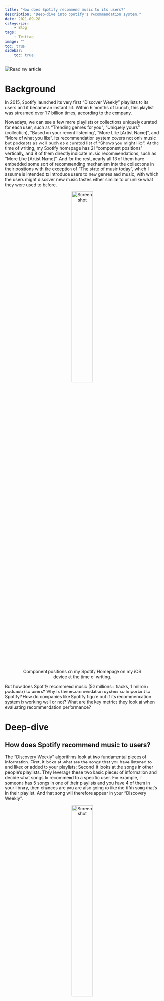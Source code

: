 ```yaml
---
title: "How does Spotify recommend music to its users?"
description: "Deep-dive into Spotify's recommendation system."
date: 2021-09-28
categories:
    - Blog
tags:
    - Testtag
image: ""
toc: true
sidebar:
    toc: true
---
```


[![Read my article](https://img.shields.io/badge/Read%20the%20article%20on%20Medium-black?style=flat&logo=medium&logoColor=white)](https://medium.com/@wenpeizhang/how-does-spotify-recommend-music-to-its-users-aeaae645c33f)



# Background

In 2015, Spotify launched its very first “Discover Weekly” playlists to its users and it became an instant hit. Within 6 months of launch, this playlist was streamed over 1.7 billion times, according to the company.

Nowadays, we can see a few more playlists or collections uniquely curated for each user, such as “Trending genres for you”, “Uniquely yours” (collection), “Based on your recent listening”, “More Like [Artist Name]”, and “More of what you like”. Its recommendation system covers not only music but podcasts as well, such as a curated list of “Shows you might like”. At the time of writing, my Spotify homepage has 21 “component positions” vertically, and 8 of them directly indicate music recommendations, such as “More Like [Artist Name]”. And for the rest, nearly all 13 of them have embedded some sort of recommending mechanism into the collections in their positions with the exception of “The state of music today”, which I assume is intended to introduce users to new genres and music, with which the users might discover new music tastes either similar to or unlike what they were used to before.


<figure style="text-align: center;">
  <img src="/img/sc1.png" alt="Screenshot" style="width: 40%; max-width: 700px;">
  <figcaption>Component positions on my Spotify Homepage on my iOS device at the time of writing.
</figcaption>
</figure>

But how does Spotify recommend music (50 millions+ tracks, 1 million+ podcasts) to users? Why is the recommendation system so important to Spotify? How do companies like Spotify figure out if its recommendation system is working well or not? What are the key metrics they look at when evaluating recommendation performance?

# Deep-dive
## How does Spotify recommend music to users?

The “Discovery Weekly” algorithms look at two fundamental pieces of information. First, it looks at what are the songs that you have listened to and liked or added to your playlists; Second, it looks at the songs in other people’s playlists. They leverage these two basic pieces of information and decide what songs to recommend to a specific user. For example, if someone has 5 songs in one of their playlists and you have 4 of them in your library, then chances are you are also going to like the fifth song that’s in their playlist. And that song will therefore appear in your “Discovery Weekly”.

<figure style="text-align: center;">
  <img src="/img/sc2.png" alt="Screenshot" style="width: 40%; max-width: 700px;">
  <figcaption>Source: https://qz.com/571007/the-magic-that-makes-spotifys-discover-weekly-playlists-so-damn-good
</figcaption>
</figure>

This technique is called “Collaborative Filtering”, which is widely applicable to other services as well. For example, Amazon uses this technique to recommend items by looking at your purchase history and that of others. Netflix uses this to recommend shows and movies based on your watch history and other people’s watch history. Other examples include Youtube’s video recommendations, Facebook’s friend suggestions, Uber Eats’ restaurant suggestions, etc. And the algorithm works even better when there is a large user base as collaborative filtering gets more useful when there are more users. However, it is worth noting that with more users and data, it will require more computing power and storage, which can be a big scalability challenge as their user base grows.

One interesting assumption embedded in this technique is that people’s playlists are all connected in some way. A visual representation could be a huge network of millions of dots with each dot representing a playlist. Some playlists connect to a lot of other playlists and some only connect to 20 other playlists or less. But no matter how eccentric and unique a musician is, Spotify can still find ways to connect them to the right audience that likes their style of music.

To really resonate with users like a good friend, Spotify uses a second method called “taste profile” to recommend songs to its users. They profile the users’ music tastes, based on their listening behavior and habits, by generating and grouping clusters of artists, genres, and micro-genres — not just as broad as “pop” or “jazz” but as fine-grained as “synthpop”, “southern souls”, and “New Americana”.

## Strategic Analysis

### 1. Spotify's mission
> Unlock the potential of human creativity – by giving a million creative artists the opportunity to live off their art and billions of fans the opportunity to enjoy and be inspired by it.

### 2. Spotify's market share
According to [Statista](https://www.statista.com/statistics/653926/music-streaming-service-subscriber-share/), a global business data platform, Spotify has about 30% of the market share worldwide in the music streaming industry, the most out of all music providers.

<figure style="text-align: center;">
  <img src="/img/sc3.png" alt="Screenshot" style="width: 60%; max-width: 700px;">
  <figcaption>Share of music streaming subscribers worldwide in the 1st quarter of 2020, by company. Source: Statista
</figcaption>
</figure>

### 3. Spotify’s competitors

Competitors include Apple, Amazon, Google (YouTube), Pandora, etc.

### 4. Spotify’s users
At the time of writing, around 30% of listeners are Millennials, with 25% being Gen Z. Interestingly, 19% of users are above the age of 55.

As of March 2020, Spotify offers 4 billion playlists for users to listen to in 79 countries and has 286 million monthly active users (MAU), including 113 million Premium subscribers.

As of March 2020, Spotify has more than 50 million tracks, 1 million podcasts, and 4 billion playlists.

**A large user base and a large content library are crucial for Spotify to carve out a niche and differentiate itself from its competitors.**

### 5. Spotify’s financials
- Revenue 2019: ~$6.76 billion with Premium subscribers accounted for about 90% of its revenue.
- Business model: 30-day free trial, Ad-based free tier, premium plans (regular, family, student); with some plans, it is bundled up with other companies/services such as Hulu subscription in the student plan.

### 6. New features

- [Blend](https://techcrunch.com/2021/08/31/spotify-officially-launches-blend-allowing-friends-to-match-their-musical-tastes-and-make-playlists-together/), September 2021
- [Podcast Playlists](https://newsroom.spotify.com/2020-04-21/spotifys-new-podcast-playlists-will-help-you-discover-your-next-obsession/), June 2020
- [Spotify Kids](https://newsroom.spotify.com/2020-03-31/spotify-kids-is-now-available-in-the-u-s-canada-and-france/), March 2020

## The value of personalization and recommendations

### Why is Spotify investing so much time and money in bettering its recommendation system?

The first reason is that it differentiates Spotify from its competitors such as Apple Music and YouTube music. It is widely considered that Spotify’s recommendation system is better than Apple Music’s. The truth is, in all content businesses, music content or movie assets, content is a commodity. Any song sounds more or less the same on all these platforms. And anyone with enough money can buy the licenses and build their own library of content. Therefore, Spotify needs to carve out a niche to differentiate itself from competitors—building the best recommendation system.

I will assume this is also similar for video streaming businesses but I am also aware that different video streaming services such as Netflix are investing a lot of money to provide the best video streaming quality (e.g. 4K vs. 1080p) while reducing buffer time and in-app response time. So maybe in this sense, it is slightly different than the music streaming world. But nonetheless, it is still 100% true that content is a commodity.

The second reason is that the performance of the recommendation system will directly impact user retention. A good recommendation makes users more likely to continue with the service. And the more a user uses Spotify, the more the app understands the user, and the better the recommendation will get. Also, keep in mind that any personal data that a user puts into an app raises the “switching cost” since the user will have to input that data into other apps. On that front, one common challenge for any recommendation system is the “cold start”, meaning that it is always hard to provide the right recommendation at the beginning for a new user as there isn’t enough data about this user for the system to give an effective recommendation.

In conclusion, investing in personalization and recommendations is great for both listeners and the company — a savvy business move as it helps differentiate itself from its competitors as well as effectively retains users.

## What are the key metrics Spotify looks at when evaluating recommendation performance?